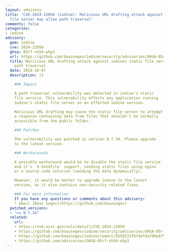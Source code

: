 ```yaml
---
layout: advisory
title: 'CVE-2024-22050 (iodine): Malicious URL drafting attack against iodines static
  file server may allow path traversal'
comments: false
categories:
- iodine
advisory:
  gem: iodine
  cve: 2024-22050
  ghsa: 85rf-xh54-whp3
  url: https://github.com/boazsegev/iodine/security/advisories/GHSA-85rf-xh54-whp3
  title: Malicious URL drafting attack against iodines static file server may allow
    path traversal
  date: 2019-10-07
  description: |2

    ### Impact

    A path traversal vulnerability was detected in iodine's static
    file service. This vulnerability effects any application running
    iodine's static file server on an effected iodine version.

    Malicious URL drafting may cause the static file server to attempt
    a response containing data from files that shouldn't be normally
    accessible from the public folder.

    ### Patches

    The vulnerability was patched in version 0.7.34. Please upgrade
    to the latest version.

    ### Workarounds

    A possible workaround would be to disable the static file service
    and it's `X-Sendfile` support, sending static files using nginx
    or a source code solution (sending the data dynamically).

    However, it would be better to upgrade iodine to the latest
    version, as it also contains non-security related fixes.

    ### For more information
    If you have any questions or comments about this advisory:
    * Email [Boaz Segev](https://github.com/boazsegev)
  patched_versions:
  - ">= 0.7.34"
  related:
    url:
    - https://nvd.nist.gov/vuln/detail/CVE-2024-22050
    - https://github.com/boazsegev/iodine/security/advisories/GHSA-85rf-xh54-whp3
    - https://github.com/boazsegev/iodine/commit/5558233fb7defda706b4f9c87c17759705949889
    - https://github.com/advisories/GHSA-85rf-xh54-whp3
---
```

